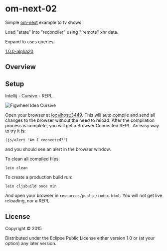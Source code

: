 # om-next-02

Simple [om-next](https://github.com/omcljs/om/wiki/Quick-Start-%28om.next%29) example to tv shows.
 
Load "state" into "reconciler" using ":remote" xhr data.
 
Expand to uses queries. 
 
[1.0.0-alpha20](https://clojars.org/org.omcljs/om)

## Overview

## Setup

Intellij - Cursive - REPL

![Figwheel Idea Cursive](https://raw.githubusercontent.com/griffio/griffio.github.io/master/public/figwheel-idea.png)

Open your browser at [localhost:3449](http://localhost:3449/).
This will auto compile and send all changes to the browser without the
need to reload. After the compilation process is complete, you will
get a Browser Connected REPL. An easy way to try it is:

    (js/alert "Am I connected?")

and you should see an alert in the browser window.

To clean all compiled files:

    lein clean

To create a production build run:

    lein cljsbuild once min

And open your browser in `resources/public/index.html`. You will not
get live reloading, nor a REPL. 

## License

Copyright © 2015 

Distributed under the Eclipse Public License either version 1.0 or (at your option) any later version.
